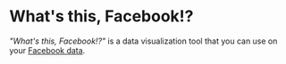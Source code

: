 # What's this, Facebook!?

*"What's this, Facebook!?"* is a data visualization tool that you can use on your [Facebook data](https://www.facebook.com/help/1701730696756992?cms_id=131112897028467).

